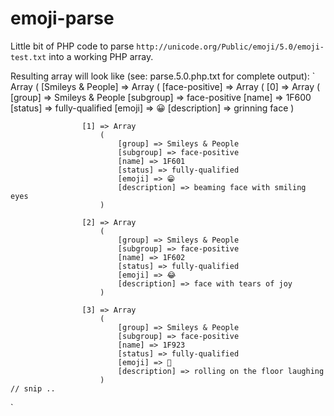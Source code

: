 # emoji-parse

Little bit of PHP code to parse `http://unicode.org/Public/emoji/5.0/emoji-test.txt` into a working PHP array. 

Resulting array will look like (see: parse.5.0.php.txt for complete output):
`
Array
(
    [Smileys & People] => Array
        (
            [face-positive] => Array
                (
                    [0] => Array
                        (
                            [group] => Smileys & People
                            [subgroup] => face-positive
                            [name] => 1F600
                            [status] => fully-qualified
                            [emoji] => 😀
                            [description] => grinning face
                        )

                    [1] => Array
                        (
                            [group] => Smileys & People
                            [subgroup] => face-positive
                            [name] => 1F601
                            [status] => fully-qualified
                            [emoji] => 😁
                            [description] => beaming face with smiling eyes
                        )

                    [2] => Array
                        (
                            [group] => Smileys & People
                            [subgroup] => face-positive
                            [name] => 1F602
                            [status] => fully-qualified
                            [emoji] => 😂
                            [description] => face with tears of joy
                        )

                    [3] => Array
                        (
                            [group] => Smileys & People
                            [subgroup] => face-positive
                            [name] => 1F923
                            [status] => fully-qualified
                            [emoji] => 🤣
                            [description] => rolling on the floor laughing
                        )
    // snip ..
`